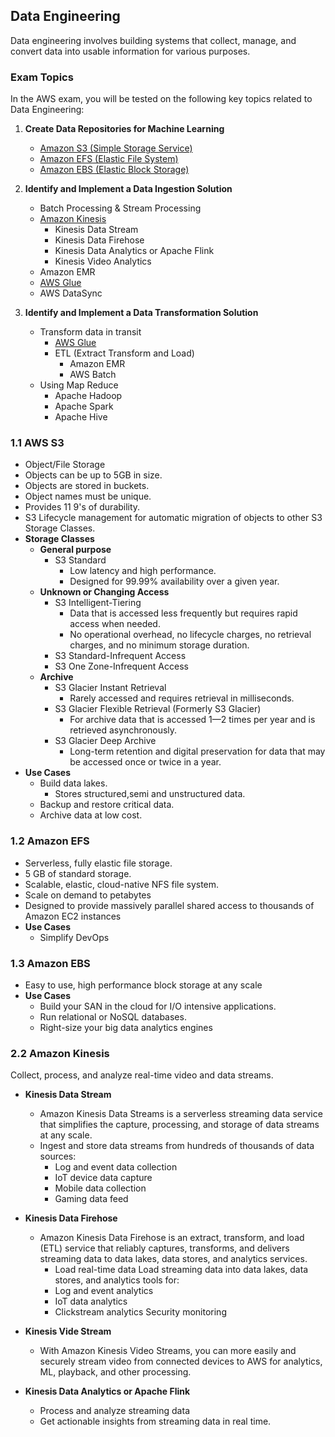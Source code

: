 ## Data Engineering

Data engineering involves building systems that collect, manage, and convert data into usable information for various purposes.

### Exam Topics

In the AWS exam, you will be tested on the following key topics related to Data Engineering:

1. **Create Data Repositories for Machine Learning**
   - [Amazon S3 (Simple Storage Service)](#as3)
   - [Amazon EFS (Elastic File System)](#aefs)
   - [Amazon EBS (Elastic Block Storage)](#aebs)

2. **Identify and Implement a Data Ingestion Solution**
   - Batch Processing & Stream Processing
   - [Amazon Kinesis](#akinesis)
     - Kinesis Data Stream
     - Kinesis Data Firehose
     - Kinesis Data Analytics or Apache Flink
     - Kinesis Video Analytics
   - Amazon EMR
   - [AWS Glue](#aglue)
   - AWS DataSync

3. **Identify and Implement a Data Transformation Solution**
   - Transform data in transit
     - [AWS Glue](#aglue)
     - ETL (Extract Transform and Load)
       - Amazon EMR
       - AWS Batch
   - Using Map Reduce
     - Apache Hadoop
     - Apache Spark
     - Apache Hive

### 1.1 AWS S3 <a name="as3"></a>
- Object/File Storage
- Objects can be up to 5GB in size.
- Objects are stored in buckets.
- Object names must be unique.
- Provides 11 9's of durability.
- S3 Lifecycle management for automatic migration of objects to other S3 Storage Classes.
- **Storage Classes**
  - **General purpose**
    - S3 Standard
      - Low latency and high performance.
      - Designed for 99.99% availability over a given year.
  - **Unknown or Changing Access**
    - S3 Intelligent-Tiering
      - Data that is accessed less frequently but requires rapid access when needed.
      - No operational overhead, no lifecycle charges, no retrieval charges, and no minimum storage duration.
    - S3 Standard-Infrequent Access
    - S3 One Zone-Infrequent Access
  - **Archive**
    - S3 Glacier Instant Retrieval
      - Rarely accessed and requires retrieval in milliseconds.
    - S3 Glacier Flexible Retrieval (Formerly S3 Glacier)
      - For archive data that is accessed 1—2 times per year and is retrieved asynchronously.
    - S3 Glacier Deep Archive
      - Long-term retention and digital preservation for data that may be accessed once or twice in a year.
- **Use Cases**
  - Build data lakes.
    - Stores structured,semi and unstructured data.
  - Backup and restore critical data.
  - Archive data at low cost.

### 1.2 Amazon EFS <a name="aefs"></a>
- Serverless, fully elastic file storage.
- 5 GB of standard storage.
- Scalable, elastic, cloud-native NFS file system.
- Scale on demand to petabytes
- Designed to provide massively parallel shared access to thousands of Amazon EC2 instances
- **Use Cases**
  - Simplify DevOps

### 1.3 Amazon EBS <a name="aebs"></a>
- Easy to use, high performance block storage at any scale
- **Use Cases**
  - Build your SAN in the cloud for I/O intensive applications.
  - Run relational or NoSQL databases.
  - Right-size your big data analytics engines

### 2.2 Amazon Kinesis <a name="akinesis"></a>
Collect, process, and analyze real-time video and data streams.
- **Kinesis Data Stream**
  - Amazon Kinesis Data Streams is a serverless streaming data service that simplifies the capture, processing, and storage of data streams at any scale.
  - Ingest and store data streams from hundreds of thousands of data sources:
    - Log and event data collection
    - IoT device data capture
    - Mobile data collection
    - Gaming data feed
- **Kinesis Data Firehose**
  - Amazon Kinesis Data Firehose is an extract, transform, and load (ETL) service that reliably captures, transforms, and delivers streaming data to data lakes, data stores, and analytics services.
    - Load real-time data
Load streaming data into data lakes, data stores, and analytics tools for:
    - Log and event analytics
    - IoT data analytics
    - Clickstream analytics
Security monitoring

- **Kinesis Vide Stream**
  - With Amazon Kinesis Video Streams, you can more easily and securely stream video from connected devices to AWS for analytics, ML, playback, and other processing.
  
- **Kinesis Data Analytics or Apache Flink**
  - Process and analyze streaming data
  - Get actionable insights from streaming data in real time.
